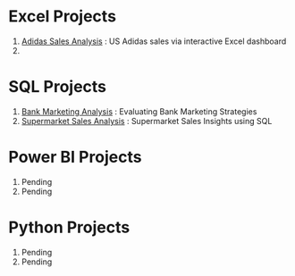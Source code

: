# Excel Projects

1. [Adidas Sales Analysis](https://github.com/JRBXHM4Z/Adidas-Sales) : US Adidas sales via interactive Excel dashboard
2. 

# SQL Projects

1. [Bank Marketing Analysis](https://github.com/JRBXHM4Z/Bank-Marketing-Analysis) : Evaluating Bank Marketing Strategies
2. [Supermarket Sales Analysis](https://github.com/JRBXHM4Z/Supermarket-Sales-Analysis) : Supermarket Sales Insights using SQL

# Power BI Projects
1.  Pending
2.  Pending

# Python Projects

1. Pending
2. Pending
